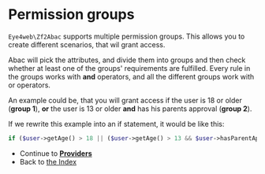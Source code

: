 # Permission groups

`Eye4web\Zf2Abac` supports multiple permission groups. This allows you to create different scenarios, that wil grant access.

Abac will pick the attributes, and divide them into groups and then check whether at least one of the groups' requirements are fulfilled.
Every rule in the groups works with **and** operators, and all the different groups work with or operators.

An example could be, that you will grant access if the user is 18 or older (**group 1**), **or** the user is 13 or older **and** has his parents approval (**group 2**).

If we rewrite this example into an if statement, it would be like this:
```php
if ($user->getAge() > 18 || ($user->getAge() > 13 && $user->hasParentApproval())) {
```

* Continue to [**Providers**](/docs/4.Providers.md)
* Back to [the Index](/docs/README.md)